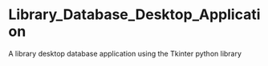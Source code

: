 # Library_Database_Desktop_Application
A library desktop database application using the Tkinter python library

